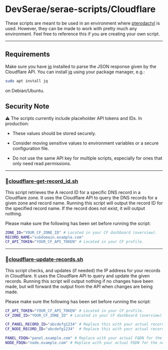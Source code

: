# DevSerae/serae-scripts/Cloudflare

These scripts are meant to be used in an environment where [pterodactyl](https://pterodactyl.io) is used. However, they can be made to work with pretty much any environment. Feel free to reference this if you are creating your own script.

---

## Requirements

Make sure you have [jq](https://jqlang.org/) installed to parse the JSON response given by the Cloudflare API. You can install [jq](https://jqlang.org/) using your package manager, e.g.:

```bash
sudo apt install jq
```

on Debian/Ubuntu.

## Security Note

⚠️ The scripts currently include placeholder API tokens and IDs. In production:

- These values should be stored securely.

- Consider moving sensitive values to environment variables or a secure configuration file.
  
- Do not use the same API key for multiple scripts, especially for ones that only need read permissions.

---

### 📜[cloudflare-get-record_id.sh](https://github.com/DevSerae/serae-scripts/blob/main/Cloudflare/cloudflare-get-record_id.sh)

This script retrieves the A record ID for a specific DNS record in a Cloudflare zone. It uses the Cloudflare API to query the DNS records for a given zone and record name. Running this script will output the record ID for the specified record name. If the record does not exist, it will output nothing.

Please make sure the following has been set before running the script:

```bash
ZONE_ID="YOUR_CF_ZONE_ID" # Located in your CF dashboard (overview).
RECORD_NAME="subdomain.example.com"
CF_API_TOKEN="YOUR_CF_API_TOKEN" # Located in your CF profile.
```

---

### 📜[cloudflare-update-records.sh](https://github.com/DevSerae/serae-scripts/blob/main/Cloudflare/cloudflare-update-records.sh)

This script checks, and updates (if needed) the IP address for your records in Cloudflare. It uses the Cloudflare API to query and update the given records. Running this script will output nothing if no changes have been made, but will forward the output from the API when changes are being made.

Please make sure the following has been set before running the script:

```bash
CF_API_TOKEN="YOUR_CF_API_TOKEN" # Located in your CF profile.
CF_ZONE_ID="YOUR_CF_ZONE_ID" # Located in your CF dashboard (overview).

CF_PANEL_RECORD_ID="abcdefg1234" # Replace this with your actual record ID for panel.example.com
CF_NODE_RECORD_ID="abcdefg1234"  # Replace this with your actual record ID for node.example.com

PANEL_FDQN="panel.example.com" # Replace with your actual FQDN for the panel
NODE_FDQN="node.example.com" # Replace with your actual FQDN for the node
```
